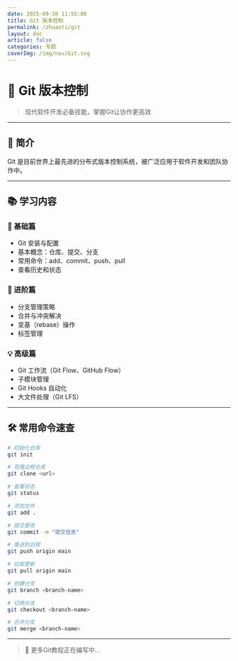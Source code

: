 ```yaml
---
date: 2025-09-30 11:55:00
title: Git 版本控制
permalink: /zhuanti/git
layout: doc
article: false
categories: 专题
coverImg: /img/nav/Git.svg
---
```


# 🔧 Git 版本控制

> 现代软件开发必备技能，掌握Git让协作更高效

---

## 📖 简介

Git 是目前世界上最先进的分布式版本控制系统，被广泛应用于软件开发和团队协作中。

---

## 📚 学习内容

### 🎯 基础篇
- Git 安装与配置
- 基本概念：仓库、提交、分支
- 常用命令：add、commit、push、pull
- 查看历史和状态

### 🚀 进阶篇
- 分支管理策略
- 合并与冲突解决
- 变基（rebase）操作
- 标签管理

### 💡 高级篇
- Git 工作流（Git Flow、GitHub Flow）
- 子模块管理
- Git Hooks 自动化
- 大文件处理（Git LFS）

---

## 🛠️ 常用命令速查

```bash
# 初始化仓库
git init

# 克隆远程仓库
git clone <url>

# 查看状态
git status

# 添加文件
git add .

# 提交更改
git commit -m "提交信息"

# 推送到远程
git push origin main

# 拉取更新
git pull origin main

# 创建分支
git branch <branch-name>

# 切换分支
git checkout <branch-name>

# 合并分支
git merge <branch-name>
```

---

> 📖 更多Git教程正在编写中...